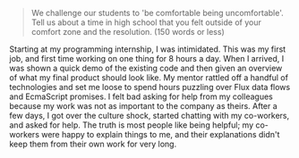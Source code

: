 > We challenge our students to 'be comfortable being uncomfortable'.
  Tell us about a time in high school that you felt outside of your
  comfort zone and the resolution.
  (150 words or less)
 
Starting at my programming internship, I was intimidated.
This was my first job, and first time working on one thing for 8 hours a day.
When I arrived, I was shown a quick demo of the existing code and then given an overview of what my final product should look like.
My mentor rattled off a handful of technologies and set me loose to spend hours puzzling over Flux data flows and EcmaScript promises.
I felt bad asking for help from my colleagues because my work was not as important to the company as theirs.
After a few days, I got over the culture shock, started chatting with my co-workers, and asked for help.
The truth is most people like being helpful; my co-workers were happy to explain things to me, and their explanations didn't keep them from their own work for very long.
